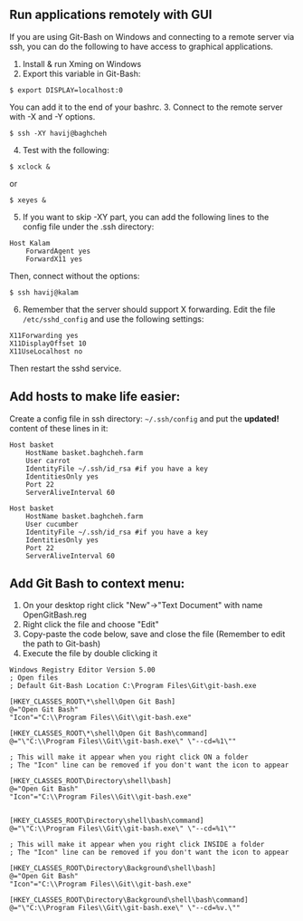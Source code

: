 ## Run applications remotely with GUI 

If you are using Git-Bash on Windows and connecting to a remote server via ssh, you can do the following to have access to graphical applications.

1. Install & run Xming on Windows
2. Export this variable in Git-Bash:
```
$ export DISPLAY=localhost:0
```
You can add it to the end of your bashrc.
3. Connect to the remote server with -X and -Y options.
```
$ ssh -XY havij@baghcheh
```
4. Test with the following:
```
$ xclock &
```
or
```
$ xeyes &
```
5. If you want to skip -XY part, you can add the following lines to the config file under the .ssh directory:
```
Host Kalam
	ForwardAgent yes
	ForwardX11 yes
```
Then, connect without the options:
```
$ ssh havij@kalam
```
6. Remember that the server should support X forwarding. Edit the file `/etc/sshd_config` and use the following settings:
```
X11Forwarding yes
X11DisplayOffset 10
X11UseLocalhost no
```
Then restart the sshd service.

## Add hosts to make life easier:

Create a config file in ssh directory: `~/.ssh/config` and put the **updated!** content of these lines in it:

```
Host basket
    HostName basket.baghcheh.farm
    User carrot
    IdentityFile ~/.ssh/id_rsa #if you have a key
    IdentitiesOnly yes
    Port 22
    ServerAliveInterval 60

Host basket
    HostName basket.baghcheh.farm
    User cucumber
    IdentityFile ~/.ssh/id_rsa #if you have a key
    IdentitiesOnly yes
    Port 22
    ServerAliveInterval 60
```

## Add Git Bash to context menu:

1. On your desktop right click "New"->"Text Document" with name OpenGitBash.reg
2. Right click the file and choose "Edit"
3. Copy-paste the code below, save and close the file (Remember to edit the path to Git-bash)
4. Execute the file by double clicking it

```
Windows Registry Editor Version 5.00
; Open files
; Default Git-Bash Location C:\Program Files\Git\git-bash.exe

[HKEY_CLASSES_ROOT\*\shell\Open Git Bash]
@="Open Git Bash"
"Icon"="C:\\Program Files\\Git\\git-bash.exe"

[HKEY_CLASSES_ROOT\*\shell\Open Git Bash\command]
@="\"C:\\Program Files\\Git\\git-bash.exe\" \"--cd=%1\""

; This will make it appear when you right click ON a folder
; The "Icon" line can be removed if you don't want the icon to appear

[HKEY_CLASSES_ROOT\Directory\shell\bash]
@="Open Git Bash"
"Icon"="C:\\Program Files\\Git\\git-bash.exe"


[HKEY_CLASSES_ROOT\Directory\shell\bash\command]
@="\"C:\\Program Files\\Git\\git-bash.exe\" \"--cd=%1\""

; This will make it appear when you right click INSIDE a folder
; The "Icon" line can be removed if you don't want the icon to appear

[HKEY_CLASSES_ROOT\Directory\Background\shell\bash]
@="Open Git Bash"
"Icon"="C:\\Program Files\\Git\\git-bash.exe"

[HKEY_CLASSES_ROOT\Directory\Background\shell\bash\command]
@="\"C:\\Program Files\\Git\\git-bash.exe\" \"--cd=%v.\""
```
